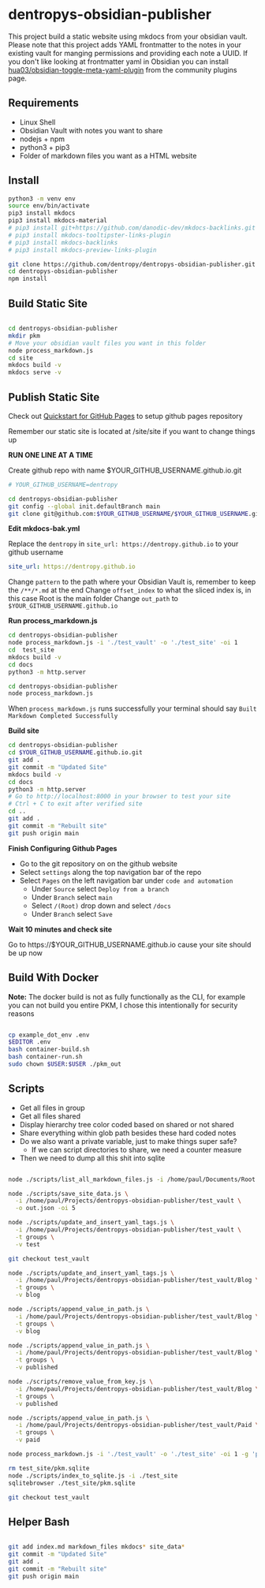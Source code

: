 # dentropys-obsidian-publisher

This project build a static website using mkdocs from your obsidian vault. Please note that this project adds YAML frontmatter to the notes in your existing vault for manging permissions and providing each note a UUID. If you don't like looking at frontmatter yaml in Obsidian you can install [hua03/obsidian-toggle-meta-yaml-plugin](https://github.com/hua03/obsidian-toggle-meta-yaml-plugin) from the community plugins page.

## Requirements

* Linux Shell
* Obsidian Vault with notes you want to share
* nodejs + npm
* python3 + pip3
* Folder of markdown files you want as a HTML website

## Install

``` bash
python3 -m venv env
source env/bin/activate
pip3 install mkdocs
pip3 install mkdocs-material
# pip3 install git+https://github.com/danodic-dev/mkdocs-backlinks.git
# pip3 install mkdocs-tooltipster-links-plugin
# pip3 install mkdocs-backlinks
# pip3 install mkdocs-preview-links-plugin

git clone https://github.com/dentropy/dentropys-obsidian-publisher.git
cd dentropys-obsidian-publisher
npm install

```

## Build Static Site

``` bash

cd dentropys-obsidian-publisher
mkdir pkm
# Move your obsidian vault files you want in this folder
node process_markdown.js
cd site
mkdocs build -v
mkdocs serve -v

```

## Publish Static Site

Check out [Quickstart for GitHub Pages](https://docs.github.com/en/pages/quickstart) to setup github pages repository

Remember our static site is located at /site/site if you want to change things up

**RUN ONE LINE AT A TIME**

Create github repo with name $YOUR_GITHUB_USERNAME.github.io.git

``` bash
# YOUR_GITHUB_USERNAME=dentropy

cd dentropys-obsidian-publisher
git config --global init.defaultBranch main
git clone git@github.com:$YOUR_GITHUB_USERNAME/$YOUR_GITHUB_USERNAME.github.io.git
```

**Edit mkdocs-bak.yml**

Replace the `dentropy` in `site_url: https://dentropy.github.io` to your github username

``` yaml
site_url: https://dentropy.github.io
```

Change `pattern` to the path where your Obsidian Vault is, remember to keep the `/**/*.md` at the end
Change `offset_index` to what the sliced index is, in this case Root is the main folder
Change `out_path` to `$YOUR_GITHUB_USERNAME.github.io`

**Run process_markdown.js**

``` bash
cd dentropys-obsidian-publisher
node process_markdown.js -i './test_vault' -o './test_site' -oi 1
cd  test_site
mkdocs build -v
cd docs
python3 -m http.server
```


``` bash
cd dentropys-obsidian-publisher
node process_markdown.js
```

When `process_markdown.js` runs successfully your terminal should say `Built Markdown Completed Successfully`

**Build site**

``` bash
cd dentropys-obsidian-publisher
cd $YOUR_GITHUB_USERNAME.github.io.git
git add .
git commit -m "Updated Site"
mkdocs build -v
cd docs
python3 -m http.server
# Go to http://localhost:8000 in your browser to test your site
# Ctrl + C to exit after verified site
cd ..
git add .
git commit -m "Rebuilt site"
git push origin main
```

**Finish Configuring Github Pages**

* Go to the git repository on on the github website
* Select `settings` along the top navigation bar of the repo
* Select `Pages` on the left navigation bar under `code and automation`
  * Under `Source` select `Deploy from a branch`
  * Under `Branch` select `main`
  * Select `/(Root)` drop down and select `/docs`
  * Under `Branch` select `Save`

**Wait 10 minutes and check site**

Go to https://$YOUR_GITHUB_USERNAME.github.io cause your site should be up now

## Build With Docker

**Note:** The docker build is not as fully functionally as the CLI, for example you can not build you entire PKM, I chose this intentionally for security reasons

``` bash

cp example_dot_env .env
$EDITOR .env
bash container-build.sh
bash container-run.sh
sudo chown $USER:$USER ./pkm_out
```

## Scripts

* Get all files in group
* Get all files shared
* Display hierarchy tree color coded based on shared or not shared
* Share everything within glob path besides these hard coded notes
* Do we also want a private variable, just to make things super safe?
  * If we can script directories to share, we need a counter measure
* Then we need to dump all this shit into sqlite

``` bash

node ./scripts/list_all_markdown_files.js -i /home/paul/Documents/Root -o out.json

node ./scripts/save_site_data.js \
  -i /home/paul/Projects/dentropys-obsidian-publisher/test_vault \
  -o out.json -oi 5 

node ./scripts/update_and_insert_yaml_tags.js \
  -i /home/paul/Projects/dentropys-obsidian-publisher/test_vault \
  -t groups \
  -v test

git checkout test_vault

node ./scripts/update_and_insert_yaml_tags.js \
  -i /home/paul/Projects/dentropys-obsidian-publisher/test_vault/Blog \
  -t groups \
  -v blog

node ./scripts/append_value_in_path.js \
  -i /home/paul/Projects/dentropys-obsidian-publisher/test_vault/Blog \
  -t groups \
  -v blog

node ./scripts/append_value_in_path.js \
  -i /home/paul/Projects/dentropys-obsidian-publisher/test_vault/Blog \
  -t groups \
  -v published

node ./scripts/remove_value_from_key.js \
  -i /home/paul/Projects/dentropys-obsidian-publisher/test_vault/Blog \
  -t groups \
  -v published

node ./scripts/append_value_in_path.js \
  -i /home/paul/Projects/dentropys-obsidian-publisher/test_vault/Paid \
  -t groups \
  -v paid

node process_markdown.js -i './test_vault' -o './test_site' -oi 1 -g 'paid'

rm test_site/pkm.sqlite
node ./scripts/index_to_sqlite.js -i ./test_site
sqlitebrowser ./test_site/pkm.sqlite

git checkout test_vault
```

## Helper Bash

``` bash

git add index.md markdown_files mkdocs* site_data*
git commit -m "Updated Site"
git add .
git commit -m "Rebuilt site"
git push origin main

```